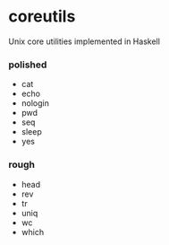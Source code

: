 # coreutils
Unix core utilities implemented in Haskell

### polished
- cat
- echo
- nologin
- pwd
- seq
- sleep
- yes

### rough
- head
- rev
- tr
- uniq
- wc
- which

